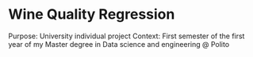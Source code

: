 # Wine Quality Regression
Purpose: University individual project
Context: First semester of the first year of my Master degree in Data science and engineering @ Polito
